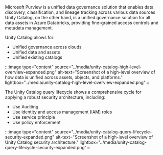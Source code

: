 Microsoft Purview is a unified data governance solution that enables data discovery, classification, and lineage tracking across various data sources. Unity Catalog, on the other hand, is a unified governance solution for all data assets in Azure Databricks, providing fine-grained access controls and metadata management.

Unity Catalog allows for:

- Unified governance across clouds
- Unified data and assets
- Unified existing catalogs

:::image type="content" source="../media/unity-catalog-high-level-overview-expanded.png" alt-text="Screenshot of a high-level overview of how data is unified across assets, objects, and platforms." lightbox="../media/unity-catalog-high-level-overview-expanded.png":::


The Unity Catalog query lifecycle shows a comprehensive cycle for applying a robust security architecture, including:

 - Use Auditing
 - Use identity and access management (IAM) roles
 - Use service principle
 - Use policy enforcement
 
:::image type="content" source="../media/unity-catalog-query-lifecycle-security-expanded.png" alt-text="Screenshot of a high-level overview of Unity Catalog security architecture." lightbox="../media/unity-catalog-query-lifecycle-security-expanded.png":::

